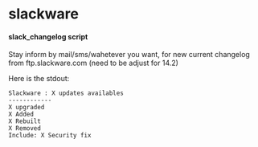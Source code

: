 # slackware

#### slack_changelog script ####
Stay inform by mail/sms/wahetever you want, for new current changelog from ftp.slackware.com (need to be adjust for 14.2)

Here is the stdout:
```
Slackware : X updates availables
------------
X upgraded
X Added
X Rebuilt
X Removed
Include: X Security fix
```
